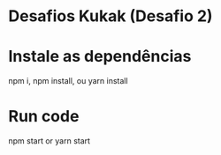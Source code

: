 # Desafios Kukak (Desafio 2)
# Instale as dependências
npm i, npm install, ou yarn install 
# Run code
npm start or yarn start